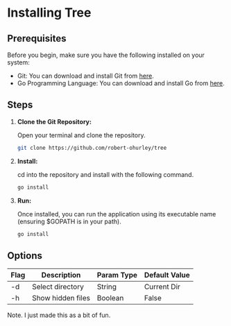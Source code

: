 
# Installing Tree

## Prerequisites

Before you begin, make sure you have the following installed on your system:

- Git: You can download and install Git from [here](https://git-scm.com/downloads).
- Go Programming Language: You can download and install Go from [here](https://golang.org/dl/).

## Steps

1. **Clone the Git Repository:**

   Open your terminal and clone the repository.

   ```bash
   git clone https://github.com/robert-ohurley/tree
   ```
2. **Install:**
   
   cd into the repository and install with the following command.


   ```bash
   go install
   ```
3. **Run:**
   
   Once installed, you can run the application using its executable name (ensuring $GOPATH is in your path).


   ```bash
   go install
   ```

## Options
| Flag  | Description             | Param Type | Default Value |
|-------|-------------------------|------------|---------------|
| -d    | Select directory        | String     | Current Dir   |
| -h    | Show hidden files       | Boolean    | False         |


Note. I just made this as a bit of fun.

